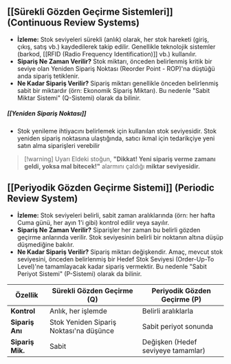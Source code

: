 ## [[Sürekli Gözden Geçirme Sistemleri]] (Continuous Review Systems)
- **İzleme:** Stok seviyeleri sürekli (anlık) olarak, her stok hareketi (giriş, çıkış, satış vb.) kaydedilerek takip edilir. Genellikle teknolojik sistemler (barkod, [[RFID (Radio Frequency Identification)]] vb.) kullanılır.
- **Sipariş Ne Zaman Verilir?** Stok miktarı, önceden belirlenmiş kritik bir seviye olan Yeniden Sipariş Noktası (Reorder Point - ROP)'na düştüğü anda sipariş tetiklenir.
- **Ne Kadar Sipariş Verilir?** Sipariş miktarı genellikle önceden belirlenmiş sabit bir miktardır (örn: Ekonomik Sipariş Miktarı). Bu nedenle "Sabit Miktar Sistemi" (Q-Sistemi) olarak da bilinir.

##### **[[Yeniden Sipariş Noktası]]** 
- Stok yenileme ihtiyacını belirlemek için kullanılan stok seviyesidir. Stok yeniden sipariş noktasına ulaştığında, satıcı ikmal için tedarikçiye yeni satın alma siparişleri verebilir

> [!warning] Uyarı
>  Eldeki stoğun, **"Dikkat! Yeni sipariş verme zamanı geldi, yoksa mal bitecek!"** alarmını çaldığı **miktar seviyesidir.**

## [[Periyodik Gözden Geçirme Sistemi]] (Periodic Review System)
- **İzleme:** Stok seviyeleri belirli, sabit zaman aralıklarında (örn: her hafta Cuma günü, her ayın 1'i gibi) kontrol edilir veya sayılır.
- **Sipariş Ne Zaman Verilir?** Siparişler her zaman bu belirli gözden geçirme anlarında verilir. Stok seviyesinin belirli bir noktanın altına düşüp düşmediğine bakılır.
- **Ne Kadar Sipariş Verilir?** Sipariş miktarı değişkendir. Amaç, mevcut stok seviyesini, önceden belirlenmiş bir Hedef Stok Seviyesi (Order-Up-To Level)'ne tamamlayacak kadar sipariş vermektir. Bu nedenle "Sabit Periyot Sistemi" (P-Sistemi) olarak da bilinir.


| **Özellik**      | **Sürekli Gözden Geçirme (Q)**          | **Periyodik Gözden Geçirme (P)**   |
| ---------------- | --------------------------------------- | ---------------------------------- |
| **Kontrol**      | Anlık, her işlemde                      | Belirli aralıklarla                |
| **Sipariş Anı**  | Stok Yeniden Sipariş Noktası'na düşünce | Sabit periyot sonunda              |
| **Sipariş Mik.** | Sabit                                   | Değişken (Hedef seviyeye tamamlar) |
